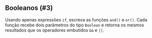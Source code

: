 ## Booleanos (#3)

Usando apenas expressões `if`, escreva as funções `and()` e `or()`. Cada função recebe dois parâmetros do tipo `Boolean` e retorna os mesmos resultados que os operadores embutidos `&&` e `||`.